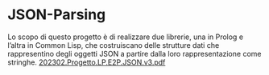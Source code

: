 # JSON-Parsing
Lo scopo di questo progetto è di realizzare due librerie, una in Prolog e l’altra in Common Lisp, 
che costruiscano delle strutture dati che rappresentino degli oggetti JSON a partire dalla loro rappresentazione come stringhe.
[202302.Progetto.LP.E2P.JSON.v3.pdf](https://github.com/Nembrini/JSON-Parsing/files/10970907/202302.Progetto.LP.E2P.JSON.v3.pdf)
